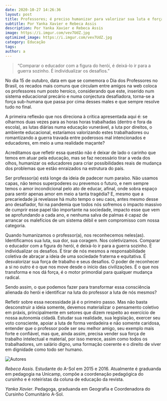 ```yaml
---
date: 2020-10-27 14:26:36
layout: post
title: Professores; é preciso humanizar para valorizar sua luta e força de trabalho
subtitle: Por Yanka Xavier e Rebeca Assis
description: Por Yanka Xavier e Rebeca Assis
image: https://i.imgur.com/vev7UdZ.jpg
optimized_image: https://i.imgur.com/vev7UdZ.jpg
category: Educação
tags:
author: a
---
```


> “Comparar o educador com a figura do herói, é deixá-lo ir para a guerra sozinho. É individualizar os desafios.”

No dia 15 de outubro, data em que se comemora o Dia dos Professores no Brasil, os recados mais comuns que circulam entre amigos na web coloca os professores num posto heroico, considerando que este, inserido num sistema educacional precário e numa conjectura desafiadora, torna-se a força sub-humana que passa por cima desses males e que sempre resolve tudo no final.
         
A primeira reflexão que nos direciona à crítica apresentada aqui é: se olharmos duas vezes para as horas  horas trabalhadas (dentro e fora da escola), as lutas diárias numa educação vunerável, a luta por direitos, o ambiente educacional, estaríamos valorizando estes trabalhadores ou romantizando a guerra travada entre poderosos mal intencionados e educadores, em meio a uma realidade maçante?

Acreditamos que refletir essa questão não é deixar de lado o carinho que temos em atuar pela educação, mas se faz necessário tirar a veda dos olhos, humanizar os educadores para criar possibilidades reais de mudança dos problemas que estão enraizados na estrutura do país.

Ser professor(a) está longe da ideia de padecer num paraíso. Não usamos capas, não temos superpoderes ou prevemos o futuro, e nem sempre temos o amor incondicional pelo ato de educar, afinal, onde sobra espaço para sentir apenas amor em meio a tanta tragédia? E, mesmo que a precariedade já revelasse há muito tempo o seu caos, antes mesmo desse ano desafiador, foi na pandemia que todos nós sofremos o impacto massivo de cumprir esse papel tão importante na sociedade, impacto esse que vem se aprofundando a cada ano, e nenhuma salva de palmas é capaz de arrancar os malefícios de um sistema débil e sem compromisso com nossa categoria.
  
Quando humanizamos o professor(a), nos reconhecemos neles(as). Identificamos sua luta, sua dor, sua coragem. Nos coletivizamos. Comparar o educador com a figura do herói, é deixá-lo ir para a guerra sozinho. É individualizar os desafios. É tirar de nós mesmos a responsabilidade coletiva de abraçar a ideia de uma sociedade fraterna e equitativa. É desvalorizar sua força de trabalho e seus desafios. O poder de reconhecer a si no outro é o que nos move desde o início das civilizações. É o que nos transforma e nos dá força, é o motor primordial para qualquer mudança radical.
     
Sendo assim, o que podemos fazer para transformar essa consciência alienada do herói e identificar na luta do professor a luta de nós mesmos?

Refletir sobre essa necessidade já é o primeiro passo. Mas não basta desconstruir a ideia somente, devemos materializar o pensamento coletivo em práxis, principalmente em setores que dizem respeito ao exercício de nossa autonomia cidadã. Estudar sua realidade, sua legislação, exercer seu voto consciente, apoiar a luta de forma verdadeira e não somente caridosa, entender que o professor pode ser seu melhor amigo, seu exemplo mais forte e confiável, mas que, ainda assim, precisa vender sua força de trabalho intelectual e material, por isso merece, assim como todos os trabalhadores, um salário digno, uma formação coerente e o direito de viver em dignidade como todo ser humano.



![Autores](https://i.imgur.com/Tccp0Dt.png "Autores")

*Rebeca Assis*. Estudante do A-Sol em 2015 e 2016. Atualmente é graduanda em pedagogia na Unicamp, compõe a coordenação pedagógica do cursinho e é roteiristas da coluna de educação da revista.

*Yanka Xavier*. Pedagoga, graduanda em Geografia e Coordenadora do Cursinho Comunitário A-Sol.
